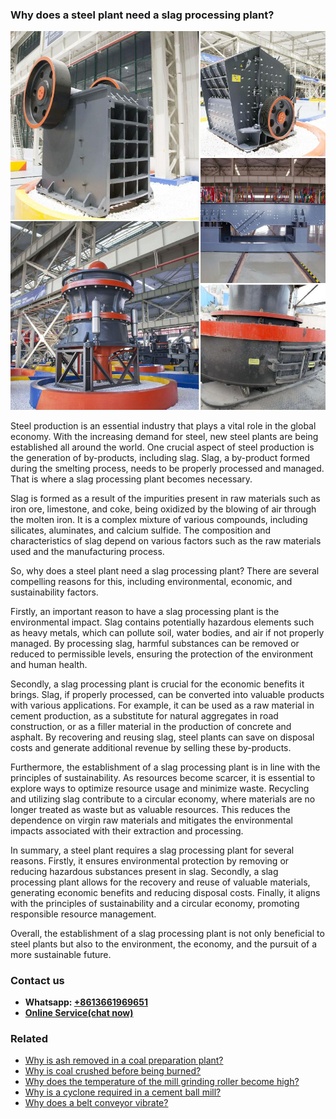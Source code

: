 <h3>Why does a steel plant need a slag processing plant?</h3><img src='1701671412.jpg' alt=''><p>Steel production is an essential industry that plays a vital role in the global economy. With the increasing demand for steel, new steel plants are being established all around the world. One crucial aspect of steel production is the generation of by-products, including slag. Slag, a by-product formed during the smelting process, needs to be properly processed and managed. That is where a slag processing plant becomes necessary.</p><p>Slag is formed as a result of the impurities present in raw materials such as iron ore, limestone, and coke, being oxidized by the blowing of air through the molten iron. It is a complex mixture of various compounds, including silicates, aluminates, and calcium sulfide. The composition and characteristics of slag depend on various factors such as the raw materials used and the manufacturing process.</p><p>So, why does a steel plant need a slag processing plant? There are several compelling reasons for this, including environmental, economic, and sustainability factors.</p><p>Firstly, an important reason to have a slag processing plant is the environmental impact. Slag contains potentially hazardous elements such as heavy metals, which can pollute soil, water bodies, and air if not properly managed. By processing slag, harmful substances can be removed or reduced to permissible levels, ensuring the protection of the environment and human health.</p><p>Secondly, a slag processing plant is crucial for the economic benefits it brings. Slag, if properly processed, can be converted into valuable products with various applications. For example, it can be used as a raw material in cement production, as a substitute for natural aggregates in road construction, or as a filler material in the production of concrete and asphalt. By recovering and reusing slag, steel plants can save on disposal costs and generate additional revenue by selling these by-products.</p><p>Furthermore, the establishment of a slag processing plant is in line with the principles of sustainability. As resources become scarcer, it is essential to explore ways to optimize resource usage and minimize waste. Recycling and utilizing slag contribute to a circular economy, where materials are no longer treated as waste but as valuable resources. This reduces the dependence on virgin raw materials and mitigates the environmental impacts associated with their extraction and processing.</p><p>In summary, a steel plant requires a slag processing plant for several reasons. Firstly, it ensures environmental protection by removing or reducing hazardous substances present in slag. Secondly, a slag processing plant allows for the recovery and reuse of valuable materials, generating economic benefits and reducing disposal costs. Finally, it aligns with the principles of sustainability and a circular economy, promoting responsible resource management.</p><p>Overall, the establishment of a slag processing plant is not only beneficial to steel plants but also to the environment, the economy, and the pursuit of a more sustainable future.</p><h3>Contact us</h3><ul><li><strong>Whatsapp:&nbsp;<a href="https://wa.me/8613661969651">+8613661969651</a></strong></li><li><a href="https://swt.shibang-china.com/?git&amp;zhl"><strong>Online Service(chat now)</strong></a></li></ul><h3>Related</h3><ul><li><a href='Why%20is%20ash%20removed%20in%20a%20coal%20preparation%20plant%3F.md'>Why is ash removed in a coal preparation plant?</a></li><li><a href='Why%20is%20coal%20crushed%20before%20being%20burned%3F.md'>Why is coal crushed before being burned?</a></li><li><a href='Why%20does%20the%20temperature%20of%20the%20mill%20grinding%20roller%20become%20high%3F.md'>Why does the temperature of the mill grinding roller become high?</a></li><li><a href='Why%20is%20a%20cyclone%20required%20in%20a%20cement%20ball%20mill%3F.md'>Why is a cyclone required in a cement ball mill?</a></li><li><a href='Why%20does%20a%20belt%20conveyor%20vibrate%3F.md'>Why does a belt conveyor vibrate?</a></li></ul>